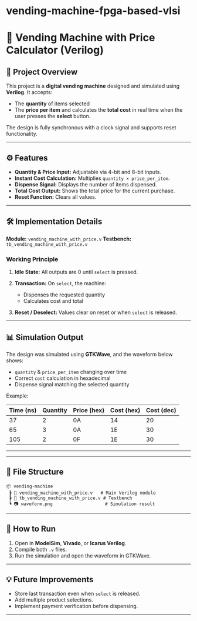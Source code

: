 # vending-machine-fpga-based-vlsi



 

# 🥤 Vending Machine with Price Calculator (Verilog)

## 📌 Project Overview

This project is a **digital vending machine** designed and simulated using **Verilog**.
It accepts:

* The **quantity** of items selected
* The **price per item**
  and calculates the **total cost** in real time when the user presses the **select** button.

The design is fully synchronous with a clock signal and supports reset functionality.

---

## ⚙️ Features

* **Quantity & Price Input:** Adjustable via 4-bit and 8-bit inputs.
* **Instant Cost Calculation:** Multiplies `quantity × price_per_item`.
* **Dispense Signal:** Displays the number of items dispensed.
* **Total Cost Output:** Shows the total price for the current purchase.
* **Reset Function:** Clears all values.

---

## 🛠 Implementation Details

**Module:** `vending_machine_with_price.v`
**Testbench:** `tb_vending_machine_with_price.v`

### Working Principle

1. **Idle State:** All outputs are 0 until `select` is pressed.
2. **Transaction:** On `select`, the machine:

   * Dispenses the requested quantity
   * Calculates cost and total
3. **Reset / Deselect:** Values clear on reset or when `select` is released.

---

## 📊 Simulation Output

The design was simulated using **GTKWave**, and the waveform below shows:

* `quantity` & `price_per_item` changing over time
* Correct `cost` calculation in hexadecimal
* Dispense signal matching the selected quantity

Example:

| Time (ns) | Quantity | Price (hex) | Cost (hex) | Cost (dec) |
| --------- | -------- | ----------- | ---------- | ---------- |
| 37        | 2        | 0A          | 14         | 20         |
| 65        | 3        | 0A          | 1E         | 30         |
| 105       | 2        | 0F          | 1E         | 30         |

---



---

## 📂 File Structure

```
📦 vending-machine
 ┣ 📜 vending_machine_with_price.v   # Main Verilog module
 ┣ 📜 tb_vending_machine_with_price.v # Testbench
 ┗ 📷 waveform.png                    # Simulation result
```

---

## 🚀 How to Run

1. Open in **ModelSim**, **Vivado**, or **Icarus Verilog**.
2. Compile both `.v` files.
3. Run the simulation and open the waveform in GTKWave.

---

## 💡 Future Improvements

* Store last transaction even when `select` is released.
* Add multiple product selections.
* Implement payment verification before dispensing.

---



